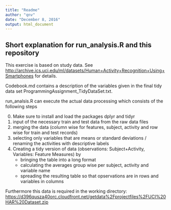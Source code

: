 ```yaml
---
title: "Readme"
author: "qnv"
date: "December 8, 2016"
output: html_document
---
```


## Short explanation for run_analysis.R and this repository

This exercise is based on study data. See http://archive.ics.uci.edu/ml/datasets/Human+Activity+Recognition+Using+Smartphones for details.

Codebook.md contains a description of the variables given in the final tidy data set ProgrammingAssignment_TidyDataSet.txt.  

run_analsis.R can execute the actual data processing which consists of the following steps 

0. Make sure to install and load the packages dplyr and tidyr
1. input of the necessary train and test data from the raw data files
2. merging the data (column wise for features, subject, activity and row wise for train and test records)
3. selecting only variables that are means or standard deviations / renaming the activities with descriptive labels
4. Creating a tidy version of data (observations: Subject+Activity, Variables: Feature Measures) by
    + bringing the table into a long format
    + calculating the averages group wise per subject, activity and variable name 
    + spreading the resulting table so that opservations are in rows and variables in columns
    
    
Furthermore this data is required in the working directory:
https://d396qusza40orc.cloudfront.net/getdata%2Fprojectfiles%2FUCI%20HAR%20Dataset.zip

